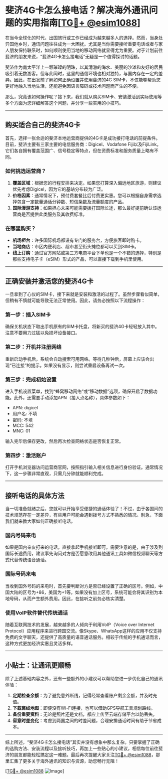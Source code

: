 # 斐济4G卡怎么接电话？解决海外通讯问题的实用指南[[TG💪+ @esim1088](https://t.me/s/esim1088)]

在当今全球化的时代，出国旅行或工作已经成为越来越多人的选择。然而，当身处异国他乡时，通讯问题往往成为一大困扰。尤其是当你需要接听重要电话或者与家人朋友保持联系时，如何顺利使用当地的移动网络就显得尤为重要。对于计划前往斐济的朋友来说，“斐济4G卡怎么接电话”无疑是一个值得探讨的话题。

斐济作为南太平洋上一颗璀璨的明珠，以其清澈的海水、美丽的沙滩和友好的居民吸引着无数游客。但与此同时，这里的通信环境也相对独特，与国内存在一定的差异。因此，在出发前了解如何正确设置并使用斐济的4G SIM卡，不仅能够帮助您更好地融入当地生活，还能避免因语言障碍或技术问题而产生的不便。

那么，究竟该如何操作呢？接下来，我们就从购买SIM卡、安装激活到实际使用等多个方面为您详细解答这个问题，并分享一些实用的小技巧。

---

## 购买适合自己的斐济4G卡

首先，选择一张合适的斐济本地运营商提供的4G卡是成功接打电话的前提条件。目前，斐济主要有三家主要的电信服务商：Digicel、Vodafone Fiji以及FijiLink。它们各自拥有覆盖范围广、信号稳定等特点，但在资费标准和服务质量上略有不同。

### 如何挑选运营商？
1. **覆盖区域**：根据您的行程安排来决定。如果您打算深入偏远地区旅游，则建议优先考虑Digicel，因为它的基站分布较为广泛。
2. **价格因素**：通常情况下，预付费套餐比后付费更实惠。您可以根据自身需求选择包含一定数量通话分钟数、短信条数及流量额度的产品。
3. **国际漫游支持**：如果担心未来可能需要拨打国际长途，那么最好提前确认该运营商是否提供此类服务及其收费标准。

### 在哪里购买？
- **机场柜台**：许多国际机场都设有专门的服务台，方便旅客即时购卡。
- **当地商店**：市区内便利店、超市甚至街头摊位都可以买到SIM卡。
- **线上订购**：通过官方网站或第三方电商平台下单也是一个不错的选择，特别是那些支持电子卡（eSIM）形式的产品，可以直接下载到手机里使用。

---

## 正确安装并激活您的斐济4G卡

一旦拿到了心仪的SIM卡，接下来就是安装和激活的过程了。虽然步骤看似简单，但稍有不慎就可能导致无法正常使用。因此，请务必按照以下流程操作：

### 第一步：插入SIM卡
确保关机状态下取出手机原有的SIM卡托盘，将新买的斐济4G卡轻轻放入其中。注意不要用力过猛以免损坏设备接口。

### 第二步：开机并注册网络
重新启动手机后，系统会自动搜索可用网络。等待几秒钟后，屏幕上应该会出现“已连接”的提示。如果没有显示，则尝试重启设备再试一次。

### 第三步：完成初始设置
进入手机设置菜单，找到“蜂窝移动网络”或“移动数据”选项，确保开启了数据功能。此外，还需要手动添加APN（接入点名称），具体参数如下：
- APN: digicel
- 用户名: 不填
- 密码: 不填
- MCC: 542
- MNC: 01

输入完毕后保存更改，然后再次检查网络状态是否恢复正常。

### 第四步：激活账户
打开手机浏览器访问运营商官网，按照指引输入相关信息进行身份验证。通常情况下，这一步骤非常直观，只需几分钟就能顺利完成。

---

## 接听电话的具体方法

当一切准备就绪之后，您就可以开始享受便捷的通话体验了！不过，由于各国间的技术规范存在一定差异，有些用户可能会遇到拨号方式不熟悉的情况。别急，下面我们就来教大家如何正确接听电话。

### 国内号码来电
如果是国内亲友打来的电话，直接拿起手机接听即可。需要注意的是，由于涉及到国际长途费用，建议事先询问对方是否愿意改用其他通讯工具如微信视频聊天等方式代替传统语音通话。

### 国际号码来电
当收到国外号码的来电时，首先要判断对方是否已经设置了正确的区号。例如，中国大陆的区号为+86，美国为+1等。如果没有加上区号，系统可能会将其识别为本地号码，从而产生额外费用。因此，在接听之前务必核实清楚。

### 使用VoIP软件替代传统通话
随着互联网技术的发展，越来越多的人倾向于利用VoIP（Voice over Internet Protocol）应用程序来进行跨国交流。像Skype、WhatsApp这样的应用不仅支持免费的文字聊天，还提供了高质量的语音通话服务。相较于传统的手机通话而言，这种方式更加经济实惠且灵活多样。

---

## 小贴士：让通讯更顺畅

除了上述基础内容之外，还有一些额外的小建议可以帮助您进一步优化自己的通讯体验：

1. **定期检查余额**：为了避免意外断线，记得经常查看账户剩余金额，并及时充值。
2. **下载离线地图**：即便没有Wi-Fi连接，也可以借助GPS导航工具规划路线。
3. **备份重要资料**：无论是照片还是文档，都应上传至云端存储平台以防丢失。
4. **留意时差变化**：考虑到两国之间的时差问题，合理安排通话时间有助于节省成本。

---

综上所述，“斐济4G卡怎么接电话”其实并没有想象中那么复杂。只要掌握了正确的选购方法、安装流程以及接听技巧，再加上一些贴心的小建议，相信每位前往斐济的朋友都能轻松搞定这一难题。最后再次提醒大家关注[TG💪+ @esim1088](https://t.me/s/esim1088)，那里汇集了更多关于海外通讯的知识与资源，助您畅行无阻！

[[TG💪+ @esim1088](https://t.me/s/esim1088) ![Image](https://i.postimg.cc/4NQfJmqS/Snipaste-2025-05-13-00-14-12.png)]